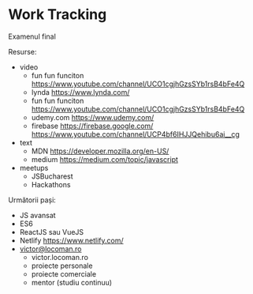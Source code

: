 # Work Tracking
Examenul final

Resurse:
- video
    - fun fun funciton https://www.youtube.com/channel/UCO1cgjhGzsSYb1rsB4bFe4Q
    - lynda https://www.lynda.com/
    - fun fun funciton https://www.youtube.com/channel/UCO1cgjhGzsSYb1rsB4bFe4Q 
    - udemy.com https://www.udemy.com/
    - firebase https://firebase.google.com/ https://www.youtube.com/channel/UCP4bf6IHJJQehibu6ai__cg
- text
    - MDN https://developer.mozilla.org/en-US/
    - medium https://medium.com/topic/javascript
- meetups
    - JSBucharest
    - Hackathons
    
Următorii pași:
- JS avansat
- ES6
- ReactJS sau VueJS
- Netlify https://www.netlify.com/
- victor@locoman.ro
    - victor.locoman.ro
    - proiecte personale
    - proiecte comerciale
    - mentor (studiu continuu)
    